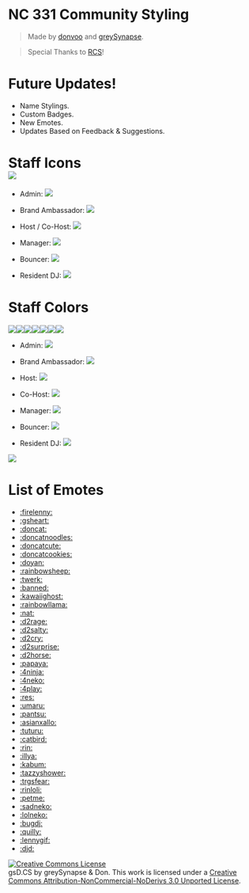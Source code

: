 <h1>NC 331 Community Styling</h1>
<blockquote><p>Made by <a href="https://github.com/donvoo" target="_blank">donvoo</a> and <a href="https://github.com/greySynapse" target="_blank">greySynapse</a>.</p></blockquote>
<blockquote><p>Special Thanks to <a href="https://rcs.radiant.dj/" target="_blank">RCS</a>!</p></blockquote>

<h1>Future Updates!</h1>
<ul>
  <li>Name Stylings.</li>
  <li>Custom Badges.</li>
  <li>New Emotes.</li>
  <li>Updates Based on Feedback & Suggestions.</li>
</ul>

<h1>Staff Icons<br><img src="http://i.imgur.com/faP69xE.png"/></h1>
<ul>
  <li><p>Admin: <img src="http://i.imgur.com/jAhVtVF.png"/></p></li>
  <li><p>Brand Ambassador: <img src="http://i.imgur.com/HWucg1I.png"/></p></li>
  <li><p>Host / Co-Host: <img src="http://i.imgur.com/JOlqRg9.png"/></p></li>
  <li><p>Manager: <img src="http://i.imgur.com/bebMb8k.png"/></p></li>
  <li><p>Bouncer: <img src="http://i.imgur.com/jA7CGAX.png"/></p></li>
  <li><p>Resident DJ: <img src="http://i.imgur.com/EBEFOAY.png"/></p></li>
</ul>

<h1>Staff Colors</h1>
<img src="http://i.imgur.com/XrIJvg3.png"/><img src="http://i.imgur.com/UlX7es1.png"/><img src="http://i.imgur.com/9CU0o62.png"/><img src="http://i.imgur.com/wZEGPBX.png"/><img src="http://i.imgur.com/QecUhbq.png"/><img src="http://i.imgur.com/ma038OE.png"/><img src="http://i.imgur.com/CF6TOBE.png"/>
<ul>
  <li><p>Admin: <img src="http://i.imgur.com/XrIJvg3.png"/></p></li>
  <li><p>Brand Ambassador: <img src="http://i.imgur.com/UlX7es1.png"/></p></li>
  <li><p>Host: <img src="http://i.imgur.com/9CU0o62.png"/></p></li>
  <li><p>Co-Host: <img src="http://i.imgur.com/wZEGPBX.png"/></p></li>
  <li><p>Manager: <img src="http://i.imgur.com/QecUhbq.png"/></p></li>
  <li><p>Bouncer: <img src="http://i.imgur.com/ma038OE.png"/></p></li>
  <li><p>Resident DJ: <img src="http://i.imgur.com/CF6TOBE.png"/></p></li>
</ul>
<img src="http://i.imgur.com/3kIJE0N.png"/>

<h1>List of Emotes</h1>
<ul>
  <li><a href="http://i.imgur.com/jleilmo.gif" target="_blank">:firelenny:</a></li>
  <li><a href="http://i.imgur.com/JMcr6ag.png" target="_blank">:gsheart:</a></li>
  <li><a href="http://orig09.deviantart.net/443e/f/2015/168/2/7/pusheen_icon_2_by_captaingam-d8xqk8y.gif" target="_blank">:doncat:</a></li>
  <li><a href="http://fc07.deviantart.net/fs71/f/2014/359/e/5/pusheen_eating_ramen_by_pikuniku-d8b5irh.gif" target="_blank">:doncatnoodles:</a></li>
  <li><a href="http://static.planetminecraft.com/files/avatar/1754804_4.gif" target="_blank">:doncatcute:</a></li>
  <li><a href="http://orig02.deviantart.net/956e/f/2014/201/6/9/_free_avatar__chef_pusheen_by_jericam-d7rhjnt.gif" target="_blank">:doncatcookies:</a></li>
  <li><a href="http://i.imgur.com/iyMbKlX.gif" target="_blank">:doyan:</a></li>
  <li><a href="http://fc09.deviantart.net/fs71/f/2015/035/1/b/rainbow_sheep_by_addmedia-d8gpqbw.gif" target="_blank">:rainbowsheep:</a></li>
  <li><a href="http://i.imgur.com/kF7m9Ab.gif" target="_blank">:twerk:</a></li>
  <li><a href="http://i.imgur.com/EOuLASw.gif" target="_blank">:banned:</a></li>
  <li><a href="http://i.imgur.com/TC6h5uy.gif" target="_blank">:kawaiighost:</a></li>
  <li><a href="http://i.imgur.com/2xQpOh6.gif" target="_blank">:rainbowllama:</a></li>
  <li><a href="http://i.imgur.com/ZbRznPp.gif" target="_blank">:nat:</a></li>
  <li><a href="http://hydra-media.cursecdn.com/dota2.gamepedia.com/e/e4/Emoticon_rage.gif?version=6887e870be370c1439ea8cf58e0d0a3a" target="_blank">:d2rage:</a></li>
  <li><a href="http://hydra-media.cursecdn.com/dota2.gamepedia.com/7/7a/Emoticon_salty.gif?version=0c2f6756952b7c29ed0adc0d17b4c5a2" target="_blank">:d2salty:</a></li>
  <li><a href="http://hydra-media.cursecdn.com/dota2.gamepedia.com/5/5b/Emoticon_tears.gif?version=c8678e5807a8c8ff6dadf38c9f8338f5" target="_blank">:d2cry:</a></li>
  <li><a href="http://hydra-media.cursecdn.com/dota2.gamepedia.com/d/d9/Emoticon_surprise.gif?version=395640aa022368f92485cd252722128b" target="_blank">:d2surprise:</a></li>
  <li><a href="http://hydra-media.cursecdn.com/dota2.gamepedia.com/f/f7/Emoticon_horse.gif?version=81e77e5a46b5b6388ccb017682af6664" target="_blank">:d2horse:</a></li>
  <li><a href="http://i.imgur.com/CygrZK8.png" target="_blank">:papaya:</a></li>
  <li><a href="http://i.imgur.com/GGtRmcy.gif" target="_blank">:4ninja:</a></li>
  <li><a href="http://i.imgur.com/2NSEZr3.gif" target="_blank">:4neko:</a></li>
  <li><a href="http://i.imgur.com/8qIYB9k.gif" target="_blank">:4play:</a></li>
  <li><a href="http://i.imgur.com/RTAafmV.jpg" target="_blank">:res:</a></li>
  <li><a href="http://i.imgur.com/u9wayzx.png" target="_blank">:umaru:</a></li>
  <li><a href="http://i.imgur.com/pFbtK5l.png" target="_blank">:pantsu:</a></li>
  <li><a href="http://i.imgur.com/JA2YFpK.png" target="_blank">:asianxallo:</a></li>
  <li><a href="http://i.imgur.com/2aSciA1.png" target="_blank">:tuturu:</a></li>
  <li><a href="http://i.imgur.com/fjUDqUt.gif" target="_blank">:catbird:</a></li>
  <li><a href="http://i.imgur.com/7Ywnc9O.png" target="_blank">:rin:</a></li>
  <li><a href="http://i.imgur.com/caa26YO.png" target="_blank">:illya:</a></li>
  <li><a href="http://i.imgur.com/CNX9Sda.png" target="_blank">:kabum:</a></li>
  <li><a href="http://i.imgur.com/pfYieXr.png" target="_blank">:tazzyshower:</a></li>
  <li><a href="http://i.imgur.com/P9w2bBq.jpg" target="_blank">:trgsfear:</a></li>
  <li><a href="http://i.imgur.com/IJnAA5D.png" target="_blank">:rinloli:</a></li>
  <li><a href="http://i.imgur.com/ZcXheej.gif" target="_blank">:petme:</a></li>
  <li><a href="http://i.imgur.com/fDPfNZd.gif" target="_blank">:sadneko:</a></li>
  <li><a href="http://i.imgur.com/sG2QRI3.gif" target="_blank">:lolneko:</a></li>
  <li><a href="http://i.imgur.com/pj4qROD.png" target="_blank">:bugdj:</a></li>
  <li><a href="http://i.imgur.com/jChJmDS.png" target="_blank">:quilly:</a></li>
  <li><a href="http://i.imgur.com/Rii79kX.gif" target="_blank">:lennygif:</a></li>
  <li><a href="http://i.imgur.com/38Yi44V.png" target="_blank">:djd:</a></li>
</ul>

<a rel="license" href="http://creativecommons.org/licenses/by-nc-nd/3.0/"><img alt="Creative Commons License" style="border-width:0" src="https://i.creativecommons.org/l/by-nc-nd/3.0/88x31.png" /></a><br /> <span xmlns:dct="http://purl.org/dc/terms/" property="dct:title">gsD.CS</span> by <span xmlns:cc="http://creativecommons.org/ns#" property="cc:attributionName"> greySynapse & Don.</span> This work is licensed under a <a rel="license" href="http://creativecommons.org/licenses/by-nc-nd/3.0/">Creative Commons Attribution-NonCommercial-NoDerivs 3.0 Unported License</a>.
